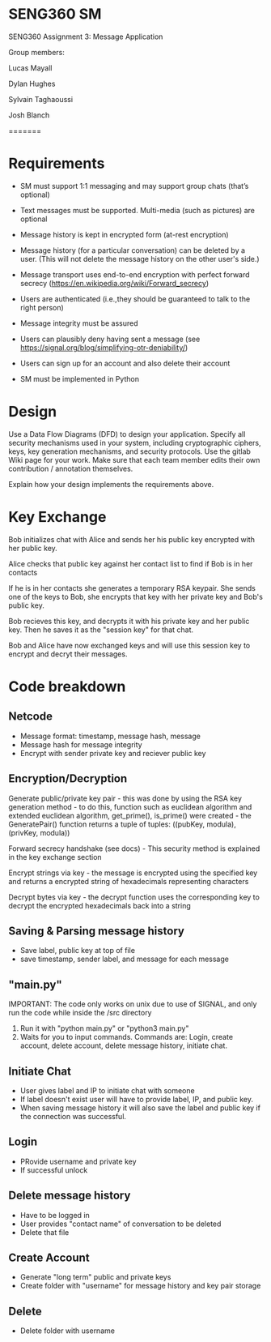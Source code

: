 
# SENG360 SM

SENG360 Assignment 3: Message Application

Group members:

Lucas Mayall

Dylan Hughes

Sylvain Taghaoussi

Josh Blanch

=======
# Requirements
- SM must support 1:1 messaging and may support group chats (that’s optional)

- Text messages must be supported. Multi-media (such as pictures) are optional

- Message history is kept in encrypted form (at-rest encryption)

- Message history (for a particular conversation) can be deleted by a user. (This will not delete the message history on the other user's side.)

- Message transport uses end-to-end encryption with perfect forward secrecy (https://en.wikipedia.org/wiki/Forward_secrecy)

- Users are authenticated (i.e.,they should be guaranteed to talk to the right person)

- Message integrity must be assured

- Users can plausibly deny having sent a message (see https://signal.org/blog/simplifying-otr-deniability/)

- Users can sign up for an account and also delete their account

- SM must be implemented in Python

# Design

Use a Data Flow Diagrams (DFD) to design your application. Specify all security mechanisms used in your system, including cryptographic ciphers, keys, key generation mechanisms, and security protocols. Use the gitlab Wiki page for your work. Make sure that each team member edits their own contribution / annotation themselves.

Explain how your design implements the requirements above.

# Key Exchange
Bob initializes chat with Alice and sends her his public key encrypted with her public key. 

Alice checks that public key against her contact list to find if Bob is in her contacts

If he is in her contacts she generates a temporary RSA keypair. She sends one of the keys to Bob, she encrypts that key with her private key and Bob's public key.

Bob recieves this key, and decrypts it with his private key and her public key. Then he saves it as the "session key" for that chat. 

Bob and Alice have now exchanged keys and will use this session key to encrypt and decryt their messages.

# Code breakdown
## Netcode
- Message format: timestamp, message hash, message
- Message hash for message integrity
- Encrypt with sender private key and reciever public key
## Encryption/Decryption
Generate public/private key pair
    - this was done by using the RSA key generation method
    - to do this, function such as euclidean algorithm and extended euclidean algorithm, get_prime(), is_prime() were created
    - the GeneratePair() function returns a tuple of tuples: ((pubKey, modula), (privKey, modula))

Forward secrecy handshake (see docs)
    - This security method is explained in the key exchange section

Encrypt strings via key
    - the message is encrypted using the specified key and returns a encrypted string of hexadecimals representing characters

Decrypt bytes via key
    - the decrypt function uses the corresponding key to decrypt the encrypted hexadecimals back into a string

## Saving & Parsing message history
- Save label, public key at top of file
- save timestamp, sender label, and message for each message


## "main.py"
IMPORTANT: 
The code only works on unix due to use of SIGNAL,
and only run the code while inside the /src directory
1. Run it with "python main.py" or "python3 main.py"
2. Waits for you to input commands.
Commands are: Login, create account, delete account, delete message history, initiate chat.

## Initiate Chat
- User gives label and IP to initiate chat with someone 
- If label doesn't exist user will have to provide label, IP, and public key.
- When saving message history it will also save the label and public key if the connection was successful.

## Login
- PRovide username and private key
- If successful unlock

## Delete message history
- Have to be logged in
- User provides "contact name" of conversation to be deleted
- Delete that file

## Create Account
- Generate "long term" public and private keys
- Create folder with "username" for message history and key pair storage

## Delete
- Delete folder with username



